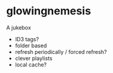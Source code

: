 # glowingnemesis

A jukebox

- ID3 tags?
- folder based
- refresh periodically / forced refresh?
- clever playlists
- local cache?
